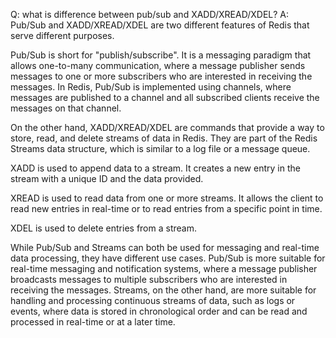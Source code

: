 Q: what is difference between pub/sub and XADD/XREAD/XDEL?
A: Pub/Sub and XADD/XREAD/XDEL are two different features of Redis that serve different purposes.

Pub/Sub is short for "publish/subscribe". It is a messaging paradigm that allows one-to-many communication, where a message publisher sends messages to one or more subscribers who are interested in receiving the messages. In Redis, Pub/Sub is implemented using channels, where messages are published to a channel and all subscribed clients receive the messages on that channel.

On the other hand, XADD/XREAD/XDEL are commands that provide a way to store, read, and delete streams of data in Redis. They are part of the Redis Streams data structure, which is similar to a log file or a message queue.

XADD is used to append data to a stream. It creates a new entry in the stream with a unique ID and the data provided.

XREAD is used to read data from one or more streams. It allows the client to read new entries in real-time or to read entries from a specific point in time.

XDEL is used to delete entries from a stream.

While Pub/Sub and Streams can both be used for messaging and real-time data processing, they have different use cases. Pub/Sub is more suitable for real-time messaging and notification systems, where a message publisher broadcasts messages to multiple subscribers who are interested in receiving the messages. Streams, on the other hand, are more suitable for handling and processing continuous streams of data, such as logs or events, where data is stored in chronological order and can be read and processed in real-time or at a later time.
